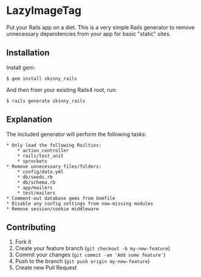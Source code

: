 # LazyImageTag

Put your Rails app on a diet. This is a very simple Rails generator to remove unnecessary dependencies from your app for basic "static" sites.

## Installation

Install gem:

	$ gem install skinny_rails

And then from your existing Rails4 root, run:

	$ rails generate skinny_rails

## Explanation

The included generator will perform the following tasks:

	* Only load the following Railties:
		* action_controller
		* rails/test_unit
		* sprockets
	* Remove unnecessary files/folders:
		* config/data.yml
		* db/seeds.rb
		* db/schema.rb
		* app/mailers
		* test/mailers
	* Comment-out database gems from Gemfile
	* Disable any config settings from now-missing modules
	* Remove session/cookie middleware

## Contributing

1. Fork it
2. Create your feature branch (`git checkout -b my-new-feature`)
3. Commit your changes (`git commit -am 'Add some feature'`)
4. Push to the branch (`git push origin my-new-feature`)
5. Create new Pull Request
